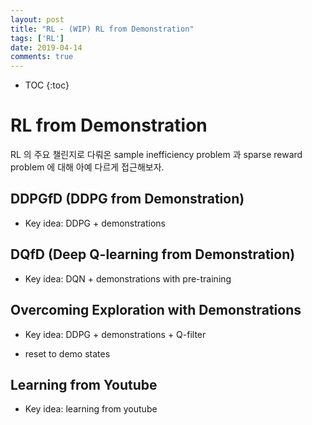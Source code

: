 ```yaml
---
layout: post
title: "RL - (WIP) RL from Demonstration"
tags: ['RL']
date: 2019-04-14
comments: true
---
```


* TOC
{:toc}

# RL from Demonstration

RL 의 주요 챌린지로 다뤄온 sample inefficiency problem 과 sparse reward problem 에 대해 아예 다르게 접근해보자. 

## DDPGfD (DDPG from Demonstration)

- Key idea: DDPG + demonstrations

## DQfD (Deep Q-learning from Demonstration)

- Key idea: DQN + demonstrations with pre-training

## Overcoming Exploration with Demonstrations

- Key idea: DDPG + demonstrations + Q-filter

+ reset to demo states

## Learning from Youtube

- Key idea: learning from youtube